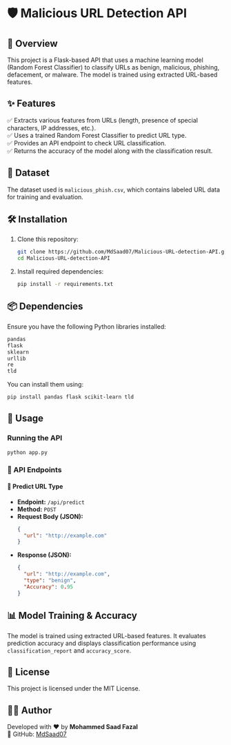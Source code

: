 # 🛡️ Malicious URL Detection API

## 📌 Overview
This project is a Flask-based API that uses a machine learning model (Random Forest Classifier) to classify URLs as benign, malicious, phishing, defacement, or malware. The model is trained using extracted URL-based features.

## ✨ Features
✅ Extracts various features from URLs (length, presence of special characters, IP addresses, etc.).  
✅ Uses a trained Random Forest Classifier to predict URL type.  
✅ Provides an API endpoint to check URL classification.  
✅ Returns the accuracy of the model along with the classification result.  

## 📂 Dataset
The dataset used is `malicious_phish.csv`, which contains labeled URL data for training and evaluation.

## 🛠️ Installation
1. Clone this repository:
   ```sh
   git clone https://github.com/MdSaad07/Malicious-URL-detection-API.git
   cd Malicious-URL-detection-API
   ```
2. Install required dependencies:
   ```sh
   pip install -r requirements.txt
   ```

## 📦 Dependencies
Ensure you have the following Python libraries installed:
```sh
pandas
flask
sklearn
urllib
re
tld
```
You can install them using:
```sh
pip install pandas flask scikit-learn tld
```

## 🚀 Usage
### Running the API
```sh
python app.py
```

### 🔗 API Endpoints
#### 🎯 Predict URL Type
- **Endpoint:** `/api/predict`
- **Method:** `POST`
- **Request Body (JSON):**
  ```json
  {
    "url": "http://example.com"
  }
  ```
- **Response (JSON):**
  ```json
  {
    "url": "http://example.com",
    "type": "benign",
    "Accuracy": 0.95
  }
  ```

## 📊 Model Training & Accuracy
The model is trained using extracted URL-based features. It evaluates prediction accuracy and displays classification performance using `classification_report` and `accuracy_score`.

## 📜 License
This project is licensed under the MIT License.

## 👨‍💻 Author
Developed with ❤️ by **Mohammed Saad Fazal**  
🔗 GitHub: [MdSaad07](https://github.com/MdSaad07)  

